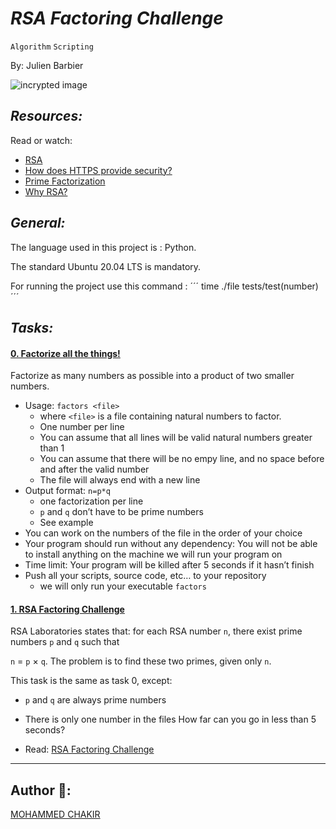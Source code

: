 # *RSA Factoring Challenge*

`Algorithm`   `Scripting`

By: Julien Barbier

![incrypted image](https://brightlineit.com/wp-content/uploads/2017/12/171218-Encryption-Key-Management.jpg)

## *Resources:*

Read or watch:

- [RSA](https://en.wikipedia.org/wiki/RSA_cryptosystem%29)
- [How does HTTPS provide security?](https://stackoverflow.com/questions/3968095/how-does-https-provide-security)
- [Prime Factorization](https://privacycanada.net/mathematics/prime-factorization/)
- [Why RSA?](https://jaredatandi.hashnode.dev/rsa-factoring)

## *General:*
The language used in this project is : Python.

The standard Ubuntu 20.04 LTS is mandatory.

For running the project use this command : 
´´´
time ./file tests/test(number)
´´´

## *Tasks:*

#### [0. Factorize all the things!]()

Factorize as many numbers as possible into a product of two smaller numbers.

- Usage: `factors <file>`
   - where `<file>` is a file containing natural numbers to factor.
   - One number per line
   - You can assume that all lines will be valid natural numbers greater than 1
   - You can assume that there will be no empy line, and no space before and after the valid number
   - The file will always end with a new line
- Output format: `n=p*q`
   - one factorization per line
   - `p` and `q` don’t have to be prime numbers
   - See example
- You can work on the numbers of the file in the order of your choice
- Your program should run without any dependency: You will not be able to install anything on the machine we will run your program on
- Time limit: Your program will be killed after 5 seconds if it hasn’t finish
- Push all your scripts, source code, etc… to your repository
   - we will only run your executable `factors`
 
  
#### [1. RSA Factoring Challenge]()

RSA Laboratories states that: for each RSA number `n`, there exist prime numbers `p` and `q` such that

`n` = `p` × `q`. The problem is to find these two primes, given only `n`.

This task is the same as task 0, except:

- `p` and `q` are always prime numbers
- There is only one number in the files
How far can you go in less than 5 seconds?

- Read: [RSA Factoring Challenge](https://en.wikipedia.org/wiki/RSA_Factoring_Challenge)











-----------------
## Author 📑:

[MOHAMMED CHAKIR](https://github.com/mohammedchakir)
